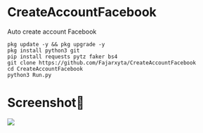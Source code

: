 # CreateAccountFacebook
Auto create account Facebook 

```
pkg update -y && pkg upgrade -y
pkg install python3 git
pip install requests pytz faker bs4
git clone https://github.com/Fajarxyta/CreateAccountFacebook
cd CreateAccountFacebook
python3 Run.py
```

# Screenshot📸
<img src="https://raw.githubusercontent.com/Fajarxyta/CreateAccountFacebook/main/img/20240907_194342.png"/>
